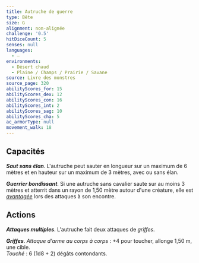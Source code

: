 ```yaml
---
title: Autruche de guerre
type: Bête
size: G
alignment: non-alignée
challenge: '0.5'
hitDiceCount: 5
senses: null
languages:
  - —
environments:
  - Désert chaud
  - Plaine / Champs / Prairie / Savane
source: Livre des monstres
source_page: 320
abilityScores_for: 15
abilityScores_dex: 12
abilityScores_con: 16
abilityScores_int: 2
abilityScores_sag: 10
abilityScores_cha: 5
ac_armorType: null
movement_walk: 18
---
```

## Capacités
_**Saut sans élan**_. L'autruche peut sauter en longueur sur un maximum de 6 mètres et en hauteur sur un maximum de 3 mètres, avec ou sans élan.

_**Guerrier bondissant**_. Si une autruche sans cavalier saute sur au moins 3 mètres et atterrit dans un rayon de 1,50 mètre autour d'une créature, elle est [_avantagée_](/utiliser-les-caracteristiques/#avantage-et-desavantage) lors des attaques à son encontre.

## Actions
_**Attaques multiples**_. L'autruche fait deux attaques de _griffes_.

_**Griffes**_. _Attaque d'arme au corps à corps_ : +4 pour toucher, allonge 1,50 m, une cible.  
_Touché_ : 6 (1d8 + 2) dégâts contondants.
